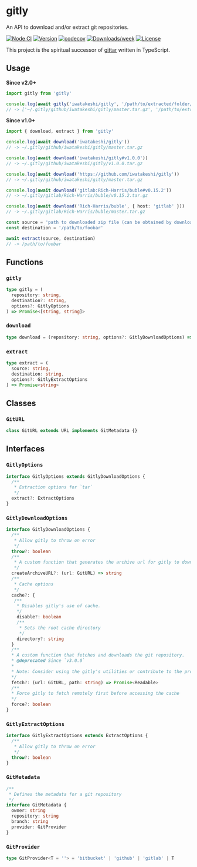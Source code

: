 # gitly

An API to download and/or extract git repositories.

[![Node CI](https://github.com/iwatakeshi/gitly/workflows/Node%20CI/badge.svg)](https://github.com/iwatakeshi/gitly/actions?query=workflow%3A%22Node+CI%22)
[![Version](https://img.shields.io/npm/v/gitly.svg)](https://www.npmjs.com/package/gitly)
[![codecov](https://codecov.io/gh/iwatakeshi/gitly/branch/master/graph/badge.svg)](https://codecov.io/gh/iwatakeshi/gitly)
[![Downloads/week](https://img.shields.io/npm/dw/gitly.svg)](https://www.npmjs.com/package/gitly)
[![License](https://img.shields.io/github/license/iwatakeshi/gitly)](https://github.com/iwatakeshi/gitly/blob/master/LICENSE.md)

This project is the spiritual successor of [gittar](https://github.com/lukeed/gittar) written in TypeScript.

## Usage

**Since v2.0+**

```typescript
import gitly from 'gitly'

console.log(await gitly('iwatakeshi/gitly', '/path/to/extracted/folder/'))
// -> ['~/.gitly/github/iwatakeshi/gitly/master.tar.gz', '/path/to/extracted/folder/']
```

**Since v1.0+**

```typescript
import { download, extract } from 'gitly'

console.log(await download('iwatakeshi/gitly'))
// -> ~/.gitly/github/iwatakeshi/gitly/master.tar.gz

console.log(await download('iwatakeshi/gitly#v1.0.0'))
// -> ~/.gitly/github/iwatakeshi/gitly/v1.0.0.tar.gz

console.log(await download('https://github.com/iwatakeshi/gitly'))
// -> ~/.gitly/github/iwatakeshi/gitly/master.tar.gz

console.log(await download('gitlab:Rich-Harris/buble#v0.15.2'))
// -> ~/.gitly/gitlab/Rich-Harris/buble/v0.15.2.tar.gz

console.log(await download('Rich-Harris/buble', { host: 'gitlab' }))
// -> ~/.gitly/gitlab/Rich-Harris/buble/master.tar.gz

const source = 'path to downloaded zip file (can be obtained by download())'
const destination = '/path/to/foobar'

await extract(source, destination)
// -> /path/to/foobar
```

## Functions

### `gitly`

```ts
type gitly = (
  repository: string,
  destination?: string,
  options?: GitlyOptions
) => Promise<[string, string]>
```

### `download`

```ts
type download = (repository: string, options?: GitlyDownloadOptions) => Promise<string>
```

### `extract`

```ts
type extract = (
  source: string,
  destination: string,
  options?: GitlyExtractOptions
) => Promise<string>
```

## Classes

### `GitURL`

```ts
class GitURL extends URL implements GitMetadata {}
```

## Interfaces


### `GitlyOptions`

```ts
interface GitlyOptions extends GitlyDownloadOptions {
  /**
   * Extraction options for `tar`
   */
  extract?: ExtractOptions
}
```

### `GitlyDownloadOptions`

```ts
interface GitlyDownloadOptions {
  /**
   * Allow gitly to throw on error
   */
  throw?: boolean
  /**
   * A custom function that generates the archive url for gitly to download
   */
  createArchiveURL?: (url: GitURL) => string
  /**
   * Cache options
   */
  cache?: {
   /**
    * Disables gitly's use of cache.
    */
    disable?: boolean
    /**
     * Sets the root cache directory
     */
    directory?: string
  }
  /**
  * A custom function that fetches and downloads the git repository.
  * @deprecated Since `v3.0.0`
  * 
  * Note: Consider using the gitly's utilities or contribute to the project.
  */
  fetch?: (url: GitURL, path: string) => Promise<Readable>
  /**
  * Force gitly to fetch remotely first before accessing the cache
  */
  force?: boolean
}
```

### `GitlyExtractOptions`
```ts
interface GitlyExtractOptions extends ExtractOptions {
  /**
   * Allow gitly to throw on error
   */
  throw?: boolean
}
```

### `GitMetadata`

```ts
/**
 * Defines the metadata for a git repository
 */
interface GitMetadata {
  owner: string
  repository: string
  branch: string
  provider: GitProvider
}
```

### `GitProvider`

```ts
type GitProvider<T = ''> = 'bitbucket' | 'github' | 'gitlab' | T
```
